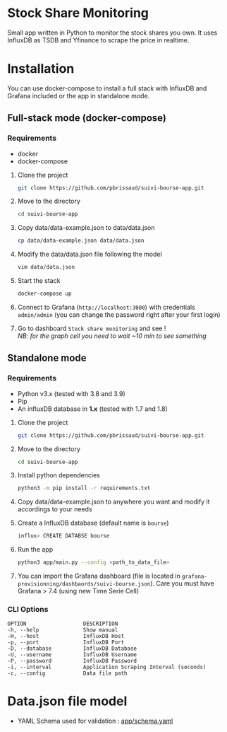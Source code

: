 
# Stock Share Monitoring

Small app written in Python to monitor the stock shares you own. It uses InfluxDB as TSDB and Yfinance to scrape the price in realtime.  

# Installation

You can use docker-compose to install a full stack with InfluxDB and Grafana included or the app in standalone mode.

## Full-stack mode (docker-compose)

### **Requirements**
* docker
* docker-compose 

1. Clone the project
    ```bash
    git clone https://github.com/pbrissaud/suivi-bourse-app.git
    ```

2. Move to the directory
    ```bash
    cd suivi-bourse-app
    ```

3. Copy data/data-example.json to data/data.json
    ```bash
    cp data/data-example.json data/data.json
    ```

4. Modify the data/data.json file following the model
    ```bash
    vim data/data.json
    ```

5. Start the stack
    ```bash
    docker-compose up
    ```

6. Connect to Grafana (`http://localhost:3000`) with credentials `admin/admin` (you can change the password right after your first login)

7. Go to dashboard `Stock share monitoring` and see !  
*NB: for the graph cell you need to wait ~10 min to see something*

## Standalone mode

### **Requirements**
* Python v3.x  (tested with 3.8 and 3.9)
* Pip
* An influxDB database in **1.x** (tested with 1.7 and 1.8) 

1. Clone the project
    ```bash
    git clone https://github.com/pbrissaud/suivi-bourse-app.git
    ```

2. Move to the directory
    ```bash
    cd suivi-bourse-app
    ```

3. Install python dependencies
    ```bash
    python3 -m pip install -r requirements.txt
    ```

4. Copy data/data-example.json to anywhere you want and modify it accordings to your needs

5. Create a InfluxDB database (default name is `bourse`)
    ```bash
    influx> CREATE DATABSE bourse
    ```
    
6. Run the app 
    ```bash
    python3 app/main.py --config <path_to_data_file> 
    ```

7. You can import the Grafana dashboard (file is located in `grafana-provisionning/dashbaords/suivi-bourse.json`). Care you must have Grafana > 7.4 (using new Time Serie Cell) 

### **CLI Options**

```
OPTION                  DESCRIPTION
-h, --help              Show manual
-H, --host              InfluxDB Host
-p, --port              InfluxDB Port
-D, --database          InfluxDB Database
-U, --username          InfluxDB Username
-P, --password          InfluxDB Password
-i, --interval          Application Scraping Interval (seconds)
-c, --config            Data file path
```

# Data.json file model

* YAML Schema used for validation :  [app/schema.yaml](app/schema/yaml)